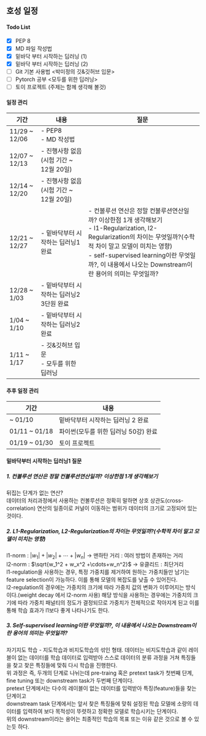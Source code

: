## 호성 일정

#### Todo List
- [X] PEP 8
- [X] MD 파일 작성법
- [X] 밑바닥 부터 시작하는 딥러닝 (1)
- [X] 밑바닥 부터 시작하는 딥러닝 (2)
- [ ] Git 기본 사용법 <박미정의 깃&깃허브 입문>
- [ ] Pytorch 공부 <모두를 위한 딥러닝>
- [ ] 토이 프로젝트 (주제는 함께 생각해 볼것)

#### 일정 관리

기간 | 내용 | 질문
-- | -- | -- 
11/29 ~ 12/06  | - PEP8 </br> - MD 작성법 |
12/07 ~ 12/13  | - 진행사항 없음(시험 기간 ~ 12월 20일) |
12/14 ~ 12/20  | - 진행사항 없음(시험 기간 ~ 12월 20일) |
12/21 ~ 12/27  | - 밑바닥부터 시작하는 딥러닝1 완료 | - 컨볼루션 연산은 정말 컨볼루션연산일까? 이상한점 1개 생각해보기 </br> - l1-Regularization, l2-Regularization의 차이는 무엇일까?(수학적 차이 말고 모델이 미치는 영향) </br> - self-supervised learning이란 무엇일까?, 이 내용에서 나오는 Downstream이란 용어의 의미는 무엇일까? | 
12/28 ~ 1/03   | - 밑바닥부터 시작하는 딥러닝2 3단원 완료 | 
1/04 ~ 1/10 | - 밑바닥부터 시작하는 딥러닝2 완료 |
1/11 ~ 1/17 | - 깃&깃허브 입문 </br> - 모두를 위한 딥러닝 |

#### 추후 일정 관리
기간 | 내용
-- | --
~ 01/10 | 밑바닥부터 시작하는 딥러닝 2 완료
01/11 ~ 01/18 | 파이썬(모두를 위한 딥러닝 50강) 완료
01/19 ~ 01/30 | 토이 프로젝트



#### 밑바닥부터 시작하는 딥러닝1 질문
##### 1. 컨볼루션 연산은 정말 컨볼루션연산일까? 이상한점 1개 생각해보기
뒤집는 단계가 없는 연산?   
데이터의 처리과정에서 사용하는 컨볼루션은 정확히 말하면 상호 상관도(cross-correlation) 연산의 일종이로 커널이 이동하는 범위가 데이터의 크기로 고정되어 있는 것이다. 
##### 2. L1-Regularization, L2-Regularization의 차이는 무엇일까?(수학적 차이 말고 모델이 미치는 영향)
l1-norm : $|w_1|+|w_2| + \cdots +|w_n|$ → 맨하탄 거리 : 여러 방법이 존재하는 거리   
l2-norm : $\sqrt{w_1^2 + w_x^2 +\cdots+w_n^2}$ → 유클리드 : 최단거리   
l1-regulation을 사용하는 경우, 특정 가중치를 제거하여 원하는 가중치들만 남기는 feature selection이 가능하다. 이를 통해 모델의 복잡도를 낮출 수 있어진다.   
l2-regulation의 경우에는 가중치의 크기에 따라 가중치 값의 변화가 이루어지는 방식이다.(weight decay 에서 l2-norm 사용) 해당 방식을 사용하는 경우에는 가중치의 크기에 따라 가중치 패널티의 정도가 결정되므로 가중치가 전체적으로 작아지게 된고 이를 통해 학습 효과가 l1보다 좋게 나타나기도 한다.   
##### 3. Self-supervised learning이란 무엇일까?, 이 내용에서 나오는 Downstream이란 용어의 의미는 무엇일까?
자기지도 학습 - 지도학습과 비지도학습의 섞인 형태. 데이터는 비지도학습과 같이 레이블이 없는 데이터를 학습 데이터로 입력받아 스스로 데이터의 분류 과정을 거쳐 특징들을 찾고 찾은 특징들에 맞춰 다시 학습을 진행한다.    
위 과정은 즉, 두개의 단계로 나뉘는데 pre-traing 혹은 pretext task가 첫번째 단계, fine tuning 또는 downstream task가 두번째 단계이다.    
pretext 단계에서는 다수의 레이블이 없는 데이터를 입력받아 특징(feature)들을 찾는 단계이고   
downstream task 단계에서는 앞서 찾은 특징들에 맞춰 설정된 학습 모델에 소량의 데이터를 입력하여 보다 목적성이 뚜렷하고 정확한 모델로 학습시키는 단계이다.   
위의 downstream이라는 용어는 최종적인 학습의 목표 또는 이유 같은 것으로 볼 수 있는듯 하다.   
